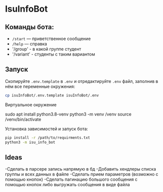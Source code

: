# IsuInfoBot

## Команды бота:

- `/start` — приветственное сообщение
- `/help` — справка
- '/group' - в какой группе студент
- '/variant' - студенты с таким вариантом

## Запуск

Скопируйте `.env.template` в `.env` и отредактируйте `.env` файл, заполнив в нём все переменные окружения:

```bash
cp isuInfoBot/.env.template isuInfoBot/.env
```
Виртуальное окружение

sudo apt install python3.8-venv
python3 -m venv /venv
source /venv/bin/activate

Установка зависимостей и запуск бота:

```bash
pip install -r /path/to/requirments.txt
python3 -m isu_info_bot
```

## Ideas
-Сделать в парсере запись напрямую в бд
-Добавить хендлеры списка группы и всех данных в файле
-Сделать прием параметров (возможно с помощью кнопок)
-Сделать пагинацию большого сообщения с помощью кнопок либо выгружать сообщения в виде файла
